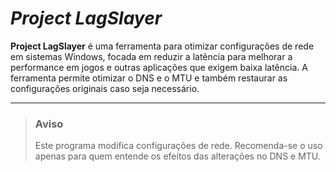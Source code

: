 # *Project LagSlayer*
**Project LagSlayer** é uma ferramenta para otimizar configurações de rede em sistemas Windows, focada em reduzir a latência para melhorar a performance em jogos e outras aplicações que exigem baixa latência. A ferramenta permite otimizar o DNS e o MTU e também restaurar as configurações originais caso seja necessário.

------------

<!--
###   Funcionalidades
- Otimização de Configurações de Rede: Configura automaticamente o DNS e o MTU para valores ideais, reduzindo a latência.
- Restaurar Configurações Originais: Reverte as configurações de DNS e MTU para os valores anteriores.
- Interface Simples: Um menu interativo permite selecionar opções diretamente no terminal.

------------


<!--###   Como Funciona
1. **Backup:** Ao iniciar o programa, ele armazena as configurações atuais de DNS e MTU.

1. **Otimização:** Define o DNS para 8.8.8.8 e o MTU para 1500, valores que podem reduzir a latência em algumas redes.

1. **Restauração:** Caso deseje reverter as alterações, o programa restaura as configurações salvas no backup inicial.
-->

> ###  Aviso
> Este programa modifica configurações de rede. Recomenda-se o uso apenas para quem entende os efeitos das alterações no DNS e MTU.
